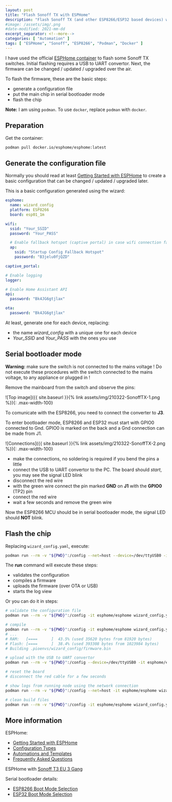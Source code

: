 ```yaml
---
layout: post
title: "Flash Sonoff TX with ESPHome"
description: "Flash Sonoff TX (and other ESP8266/ESP32 based devices) with ESPHome"
#image: /assets/img/.png
#date-modified: 2021-mm-dd
excerpt_separator: <!--more-->
categories: [ "Automation" ]
tags: [ "ESPHome", "Sonoff", "ESP8266", "Podman", "Docker" ]
---
```


I have used the official [ESPHome container](https://hub.docker.com/r/esphome/esphome) to flash some Sonoff TX switches.
Initial flashing requires a USB to UART convertor. Next, the firmware can be changed / updated / upgraded over the air.<!--more-->

To flash the firmware, these are the basic steps:

- generate a configuration file
- put the main chip in serial bootloader mode
- flash the chip

**Note:** I am using `podman`. To use `docker`, replace `podman` with `docker`.

## Preparation

Get the container:

```sh
podman pull docker.io/esphome/esphome:latest
```

## Generate the configuration file

Normally you should read at least [Getting Started with ESPHome](https://esphome.io/guides/getting_started_command_line.html) to create a basic configuration that can be changed / updated / upgraded later.

This is a basic configuration generated using the wizard:

```yaml
esphome:
  name: wizard_config
  platform: ESP8266
  board: esp01_1m

wifi:
  ssid: "Your_SSID"
  password: "Your_PASS"

  # Enable fallback hotspot (captive portal) in case wifi connection fails
  ap:
    ssid: "Startup Config Fallback Hotspot"
    password: "B3jelu0fjQZD"

captive_portal:

# Enable logging
logger:

# Enable Home Assistant API
api:
  password: "Bk4JG6gtjlax"

ota:
  password: "Bk4JG6gtjlax"
```

At least, generate one for each device, replacing:

- the name *wizard_config* with a unique one for each device
- *Your_SSID* and *Your_PASS* with the ones you use

## Serial bootloader mode

<p class="text-center back-red-color">
<b>Warning:</b> make sure the switch is not connected to the mains voltage ! Do not execute these procedures with the switch connected to the mains voltage, to any appliance or plugged in !</p>

Remove the mainboard from the switch and observe the pins:

![Top image]({{ site.baseurl }}{% link assets/img/210322-SonoffTX-1.png %}){: .max-width-100}

To comunicate with the ESP8266, you need to connect the converter to **J3**.

To enter bootloader mode, ESP8266 and ESP32 must start with GPIO0 connected to Gnd. GPIO0 is marked on the back and a Gnd connection can be made from J1.

![Connections]({{ site.baseurl }}{% link assets/img/210322-SonoffTX-2.png %}){: .max-width-100}

- make the connections, no soldering is required if you bend the pins a little
- connect the USB to UART convertor to the PC. The board should *start*, you may see the signal LED blink
- disconnect the red wire
- with the green wire connect the pin marked **GND** on **J1** with the **GPIO0** (TP2) pin
- connect the red wire
- wait a few seconds and remove the green wire

Now the ESP8266 MCU should be in serial bootloader mode, the signal LED should **NOT** blink.

## Flash the chip

Replacing `wizard_config.yaml`, execute:

```sh
podman run --rm -v "${PWD}":/config --net=host --device=/dev/ttyUSB0 -it esphome/esphome wizard_config.yaml run
```

The **run** command will execute these steps:

- validates the configuration
- compiles a firmware
- uploads the firmware (over OTA or USB)
- starts the log view

Or you can do it in steps:

```sh
# validate the configuration file
podman run --rm -v "${PWD}":/config -it esphome/esphome wizard_config.yaml config

# compile
podman run --rm -v "${PWD}":/config -it esphome/esphome wizard_config.yaml compile
# ...
# RAM:   [====      ]  43.5% (used 35620 bytes from 81920 bytes)
# Flash: [====      ]  38.4% (used 393308 bytes from 1023984 bytes)
# Building .pioenvs/wizard_config/firmware.bin

# upload with the USB to UART convertor
podman run --rm -v "${PWD}":/config --device=/dev/ttyUSB0 -it esphome/esphome wizard_config.yaml upload

# reset the board
# disconnect the red cable for a few seconds

# show logs from running node using the network connection 
podman run --rm -v "${PWD}":/config --net=host -it esphome/esphome wizard_config.yaml logs

# clean build files
podman run --rm -v "${PWD}":/config -it esphome/esphome wizard_config.yaml clean
```

## More information

ESPHome:

- [Getting Started with ESPHome](https://esphome.io/guides/getting_started_command_line.html)
- [Configuration Types](https://esphome.io/guides/configuration-types.html)
- [Automations and Templates](https://esphome.io/guides/automations.html)
- [Frequently Asked Questions](https://esphome.io/guides/faq.html)

ESPHome with [Sonoff T3 EU 3 Gang](https://esphome.io/devices/sonoff_t3_eu_3gang_v1.0.html)

Serial bootloader details:

- [ESP8266 Boot Mode Selection](https://github.com/espressif/esptool/wiki/ESP8266-Boot-Mode-Selection)
- [ESP32 Boot Mode Selection](https://github.com/espressif/esptool/wiki/ESP32-Boot-Mode-Selection)
